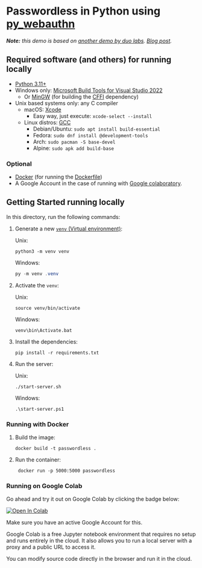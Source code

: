 # Passwordless in Python using [py_webauthn](https://github.com/duo-labs/py_webauthn)

_**Note:** this demo is based on [another demo by duo labs](https://github.com/duo-labs/duo-blog-going-passwordless-with-py-webauthn). [Blog post](https://duo.com/blog/going-passwordless-with-py-webauthn)._

## Required software (and others) for running locally
- [Python 3.11+](https://www.python.org/downloads/)
- Windows only: [Microsoft Build Tools for Visual Studio 2022](https://aka.ms/vs/17/release/vs_BuildTools.exe)
  - Or [MinGW](http://www.mingw.org/) (for building the [CFFI](https://cffi.readthedocs.io/en/latest/installation.html) dependency)
- Unix based systems only: any C compiler
  - macOS: [Xcode](https://developer.apple.com/xcode/)
    - Easy way, just execute: `xcode-select --install`
  - Linux distros: [GCC](https://gcc.gnu.org/)
    - Debian/Ubuntu: `sudo apt install build-essential`
    - Fedora: `sudo dnf install @development-tools`
    - Arch: `sudo pacman -S base-devel`
    - Alpine: `sudo apk add build-base`

### Optional

- [Docker](https://docs.docker.com/engine/install/) (for running the [Dockerfile](python/Dockerfile))
- A Google Account in the case of running with [Google colaboratory](https://colab.research.google.com/).

## Getting Started running locally

In this directory, run the following commands:

1. Generate a new [`venv` (Virtual environment)](https://packaging.python.org/en/latest/guides/installing-using-pip-and-virtual-environments/):

    Unix:
   ```shell
   python3 -m venv venv
   ```

   Windows:
   ```powershell
   py -m venv .venv
   ```

2. Activate the `venv`:

   Unix:
   ```shell
   source venv/bin/activate
   ```

   Windows:
   ```shell
   venv\bin\Activate.bat
   ```

3. Install the dependencies:

   ```shell
   pip install -r requirements.txt
   ```

4. Run the server:

   Unix:
   ```shell
   ./start-server.sh
   ```

   Windows:
   ```shell
   .\start-server.ps1
   ```

### Running with Docker

1. Build the image:

   ```shell
   docker build -t passwordless .
   ```

2. Run the container:

   ```shell
    docker run -p 5000:5000 passwordless
    ```

### Running on Google Colab

Go ahead and try it out on Google Colab by clicking the badge below:

<a target="_blank" href="https://colab.research.google.com/github/piraces/passwordless/blob/main/python/assets/Passwordless_Demo.ipynb">
  <img src="https://colab.research.google.com/assets/colab-badge.svg" alt="Open In Colab"/>
</a>

Make sure you have an active Google Account for this.

Google Colab is a free Jupyter notebook environment that requires no setup and runs entirely in the cloud.
It also allows you to run a local server with a proxy and a public URL to access it.

You can modify source code directly in the browser and run it in the cloud.
